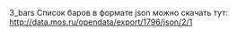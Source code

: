 3_bars
Список баров в формате json можно скачать тут: http://data.mos.ru/opendata/export/1796/json/2/1